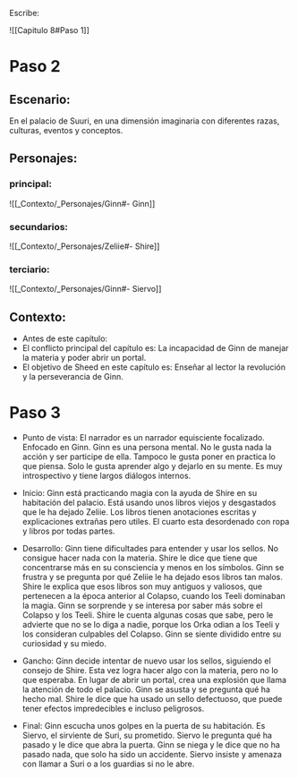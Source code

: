 Escribe:


![[Capitulo 8#Paso 1]]

# Paso 2

## Escenario:
En el palacio de Suuri, en una dimensión imaginaria con diferentes razas, culturas, eventos y conceptos.

## Personajes:
### principal:
![[_Contexto/_Personajes/Ginn#- Ginn]]
### secundarios:
![[_Contexto/_Personajes/Zeliie#- Shire]]
### terciario:
![[_Contexto/_Personajes/Ginn#- Siervo]]

## Contexto:

-  Antes de este capítulo: 
-  El conflicto principal del capítulo es: La incapacidad de Ginn de manejar la materia y poder abrir un portal.
-  El objetivo de Sheed en este capítulo es:  Enseñar al lector la revolución y la perseverancia de Ginn.

# Paso 3

 - Punto de vista: El narrador es un narrador equisciente focalizado. Enfocado en Ginn. Ginn es una persona mental. No le gusta nada la acción y ser participe de ella. Tampoco le gusta poner en practica lo que piensa. Solo le gusta aprender algo y dejarlo en su mente. Es muy introspectivo y tiene largos diálogos internos. 

- Inicio: Ginn está practicando magia con la ayuda de Shire en su habitación del palacio. Está usando unos libros viejos y desgastados que le ha dejado Zeliie. Los libros tienen anotaciones escritas y explicaciones extrañas pero utiles. El cuarto esta desordenado con ropa y libros por todas partes. 
- Desarrollo: Ginn tiene dificultades para entender y usar los sellos. No consigue hacer nada con la materia. Shire le dice que tiene que concentrarse más en su consciencia y menos en los símbolos. Ginn se frustra y se pregunta por qué Zeliie le ha dejado esos libros tan malos. Shire le explica que esos libros son muy antiguos y valiosos, que pertenecen a la época anterior al Colapso, cuando los Teeli dominaban la magia. Ginn se sorprende y se interesa por saber más sobre el Colapso y los Teeli. Shire le cuenta algunas cosas que sabe, pero le advierte que no se lo diga a nadie, porque los Orka odian a los Teeli y los consideran culpables del Colapso. Ginn se siente dividido entre su curiosidad y su miedo. 
- Gancho: Ginn decide intentar de nuevo usar los sellos, siguiendo el consejo de Shire. Esta vez logra hacer algo con la materia, pero no lo que esperaba. En lugar de abrir un portal, crea una explosión que llama la atención de todo el palacio. Ginn se asusta y se pregunta qué ha hecho mal. Shire le dice que ha usado un sello defectuoso, que puede tener efectos impredecibles e incluso peligrosos.
- Final: Ginn escucha unos golpes en la puerta de su habitación. Es Siervo, el sirviente de Suri, su prometido. Siervo le pregunta qué ha pasado y le dice que abra la puerta. Ginn se niega y le dice que no ha pasado nada, que solo ha sido un accidente. Siervo insiste y amenaza con llamar a Suri o a los guardias si no le abre. 
